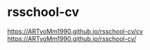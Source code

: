 # rsschool-cv
https://ARTyoMm1990.github.io/rsschool-cv/cv
https://ARTyoMm1990.github.io/rsschool-cv/
